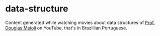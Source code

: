 # data-structure

Content generated while watching movies about  data structures of [Prof. Douglas Meioli](https://www.youtube.com/@ProfessorDouglasMaioli) on YouTube, that's in Brazillian Portuguese.